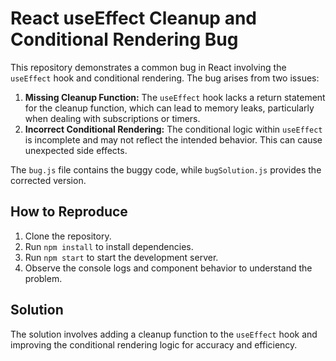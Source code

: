 # React useEffect Cleanup and Conditional Rendering Bug

This repository demonstrates a common bug in React involving the `useEffect` hook and conditional rendering. The bug arises from two issues: 

1. **Missing Cleanup Function:** The `useEffect` hook lacks a return statement for the cleanup function, which can lead to memory leaks, particularly when dealing with subscriptions or timers. 
2. **Incorrect Conditional Rendering:** The conditional logic within `useEffect` is incomplete and may not reflect the intended behavior. This can cause unexpected side effects.

The `bug.js` file contains the buggy code, while `bugSolution.js` provides the corrected version.

## How to Reproduce

1. Clone the repository.
2. Run `npm install` to install dependencies.
3. Run `npm start` to start the development server. 
4. Observe the console logs and component behavior to understand the problem.

## Solution

The solution involves adding a cleanup function to the `useEffect` hook and improving the conditional rendering logic for accuracy and efficiency.